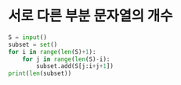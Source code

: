 # 서로 다른 부분 문자열의 개수

```python
S = input()
subset = set()
for i in range(len(S)+1):
    for j in range(len(S)-i):
        subset.add(S[j:i+j+1])
print(len(subset))
```

